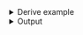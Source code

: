 <details><summary>Derive example</summary>

```no_run
const DB: &str = "DATABASE_VAR";

#[derive(Debug, Clone, Bpaf)]
#[bpaf(options)]
pub struct Options {
    /// Use verbose output
    // No name annotation and name is not a single character:
    // `bpaf` uses it as a long name - `--verbose`
    pub verbose: bool,

    /// Compile in a release mode
    #[bpaf(short)]
    // Name is long, but explicit annotation for a short name
    // `bpaf` makes a short name from the first symbol: `-r`
    pub release: bool,

    /// Number of parallel jobs, defaults to # of CPUs
    // Explicit annotation with a short name: `-j`
    #[bpaf(short('j'))]
    pub threads: Option<usize>,

    /// Upload artifacts to the storage
    // Explicit annotation for a single suppresses the oher one,
    // but you can specify both of them. `-u` and `--upload`
    #[bpaf(short, long)]
    pub upload: bool,

    /// List of features to activate
    // you can mix explicit annotations with and without names
    // when convenient, here it's `-F` and `--features`
    #[bpaf(short('F'), long)]
    pub features: Vec<String>,

    /// Read information from the database
    #[bpaf(env(DB))]
    // Annotation for `env` does not affect annotation for names
    // so `bpaf` makes `--database` flag too
    pub database: String,

    /// Only print essential information
    #[bpaf(short, long, long("essential"))]
    // `--essential` is a hidden ailias, `-q` and `--quiet` are visible
    pub quiet: bool,

    /// implicit long + env variable "USER"
    #[bpaf(env("USER"))]
    pub user: String,
}
```

</details>
<details><summary>Output</summary>

`--help` output will contain first short and first long names that are present and won't have
anything about hidden aliases.


<div class='bpaf-doc'>
$ app --help<br>
<p><b>Usage</b>: <tt><b>app</b></tt> [<tt><b>--verbose</b></tt>] [<tt><b>-r</b></tt>] [<tt><b>-j</b></tt>=<tt><i>ARG</i></tt>] [<tt><b>-u</b></tt>] [<tt><b>-F</b></tt>=<tt><i>ARG</i></tt>]... <tt><b>--database</b></tt>=<tt><i>ARG</i></tt> [<tt><b>-q</b></tt>] <tt><b>--user</b></tt>=<tt><i>ARG</i></tt></p><p><div>
<b>Available options:</b></div><dl><dt><tt><b>    --verbose</b></tt></dt>
<dd>Use verbose output</dd>
<dt><tt><b>-r</b></tt></dt>
<dd>Compile in a release mode</dd>
<dt><tt><b>-j</b></tt>=<tt><i>ARG</i></tt></dt>
<dd>Number of parallel jobs, defaults to # of CPUs</dd>
<dt><tt><b>-u</b></tt>, <tt><b>--upload</b></tt></dt>
<dd>Upload artifacts to the storage</dd>
<dt><tt><b>-F</b></tt>, <tt><b>--features</b></tt>=<tt><i>ARG</i></tt></dt>
<dd>List of features to activate</dd>
<dt><tt><b>    --database</b></tt>=<tt><i>ARG</i></tt></dt>
<dd>Read information from the database</dd>
<dt></dt>
<dd>[env:DATABASE_VAR: N/A]</dd>
<dt><tt><b>-q</b></tt>, <tt><b>--quiet</b></tt></dt>
<dd>Only print essential information</dd>
<dt><tt><b>    --user</b></tt>=<tt><i>ARG</i></tt></dt>
<dd>implicit long + env variable "USER"</dd>
<dt></dt>
<dd>[env:USER = "pacak"]</dd>
<dt><tt><b>-h</b></tt>, <tt><b>--help</b></tt></dt>
<dd>Prints help information</dd>
</dl>
</p>
<style>
div.bpaf-doc {
    padding: 14px;
    background-color:var(--code-block-background-color);
    font-family: "Source Code Pro", monospace;
    margin-bottom: 0.75em;
}
div.bpaf-doc dt { margin-left: 1em; }
div.bpaf-doc dd { margin-left: 3em; }
div.bpaf-doc dl { margin-top: 0; padding-left: 1em; }
div.bpaf-doc  { padding-left: 1em; }
</style>
</div>


`--essential` is a hidden alias and still works despite not being present in `--help` output
above


<div class='bpaf-doc'>
$ app --database default --essential<br>
Options { verbose: false, release: false, threads: None, upload: false, features: [], database: "default", quiet: true, user: "pacak" }
</div>


And hidden means actually hidden. While error message can suggest to fix a typo to make it a
valid _visible_ argument


<div class='bpaf-doc'>
$ app --database default --quie<br>
No such flag: <b>--quie</b>, did you mean <tt><b>--quiet</b></tt>?
<style>
div.bpaf-doc {
    padding: 14px;
    background-color:var(--code-block-background-color);
    font-family: "Source Code Pro", monospace;
    margin-bottom: 0.75em;
}
div.bpaf-doc dt { margin-left: 1em; }
div.bpaf-doc dd { margin-left: 3em; }
div.bpaf-doc dl { margin-top: 0; padding-left: 1em; }
div.bpaf-doc  { padding-left: 1em; }
</style>
</div>


It will not do so for hidden aliases


<div class='bpaf-doc'>
$ app --database default --essentia<br>
<b>--essentia</b> is not expected in this context
<style>
div.bpaf-doc {
    padding: 14px;
    background-color:var(--code-block-background-color);
    font-family: "Source Code Pro", monospace;
    margin-bottom: 0.75em;
}
div.bpaf-doc dt { margin-left: 1em; }
div.bpaf-doc dd { margin-left: 3em; }
div.bpaf-doc dl { margin-top: 0; padding-left: 1em; }
div.bpaf-doc  { padding-left: 1em; }
</style>
</div>

</details>